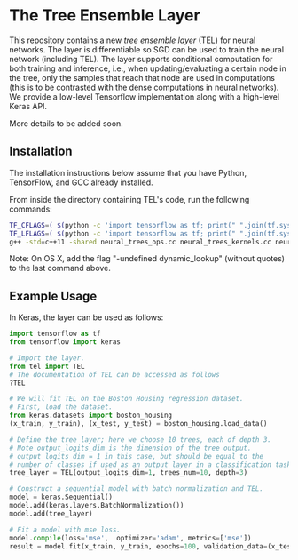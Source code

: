 # The Tree Ensemble Layer

This repository contains a new *tree ensemble layer* (TEL) for neural networks. The layer is differentiable so SGD can be used to train the neural network (including TEL). The layer supports conditional computation for both training and inference, i.e., when updating/evaluating a certain node in the tree, only the samples that reach that node are used in computations (this is to be contrasted with the dense computations in neural networks). We provide a low-level Tensorflow implementation along with a high-level Keras API.

More details to be added soon.

## Installation
The installation instructions below assume that you have Python, TensorFlow, and GCC already installed.

From inside the directory containing TEL's code, run the following commands:
```bash
TF_CFLAGS=( $(python -c 'import tensorflow as tf; print(" ".join(tf.sysconfig.get_compile_flags()))') )
TF_LFLAGS=( $(python -c 'import tensorflow as tf; print(" ".join(tf.sysconfig.get_link_flags()))') )
g++ -std=c++11 -shared neural_trees_ops.cc neural_trees_kernels.cc neural_trees_helpers.cc -o neural_trees_ops.so -fPIC ${TF_CFLAGS[@]} ${TF_LFLAGS[@]} -O2
```
Note: On OS X, add the flag "-undefined dynamic_lookup" (without quotes) to the last command above.

## Example Usage
In Keras, the layer can be used as follows:
```python
import tensorflow as tf
from tensorflow import keras

# Import the layer.
from tel import TEL
# The documentation of TEL can be accessed as follows
?TEL

# We will fit TEL on the Boston Housing regression dataset.
# First, load the dataset.
from keras.datasets import boston_housing
(x_train, y_train), (x_test, y_test) = boston_housing.load_data()

# Define the tree layer; here we choose 10 trees, each of depth 3.
# Note output_logits_dim is the dimension of the tree output.
# output_logits_dim = 1 in this case, but should be equal to the
# number of classes if used as an output layer in a classification task.
tree_layer = TEL(output_logits_dim=1, trees_num=10, depth=3)

# Construct a sequential model with batch normalization and TEL.
model = keras.Sequential()
model.add(keras.layers.BatchNormalization())
model.add(tree_layer)

# Fit a model with mse loss.
model.compile(loss='mse',  optimizer='adam', metrics=['mse'])
result = model.fit(x_train, y_train, epochs=100, validation_data=(x_test, y_test))
